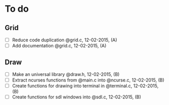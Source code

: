 # To do
## Grid
- [ ] Reduce code duplication @grid.c, 12-02-2015, (A)
- [ ] Add documentation @grid.c, 12-02-2015, (A)

## Draw
- [ ] Make an universal library @draw.h, 12-02-2015, (B)
- [ ] Extract ncurses functions from @main.c into @ncurse.c, 12-02-2015, (B)
- [ ] Create functions for drawing into terminal in @terminal.c, 12-02-2015, (B)
- [ ] Create functions for sdl windows into @sdl.c, 12-02-2015, (B)

